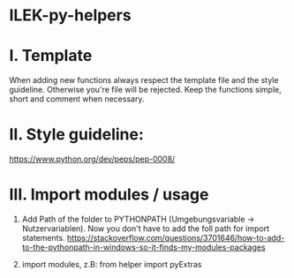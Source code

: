 # ILEK-py-helpers

# I. Template
When adding new functions always respect the template file and the style guideline. Otherwise you're file will be rejected. Keep the functions simple, short and comment when necessary.

# II. Style guideline:
https://www.python.org/dev/peps/pep-0008/

# III. Import modules / usage
1. Add Path of the folder to PYTHONPATH  (Umgebungsvariable -> Nutzervariablen). Now you don't have to add the foll path for import statements.
https://stackoverflow.com/questions/3701646/how-to-add-to-the-pythonpath-in-windows-so-it-finds-my-modules-packages

2. import modules, z.B: from helper import pyExtras


